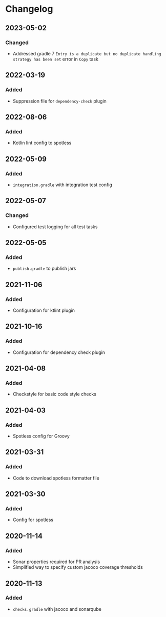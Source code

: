 # Changelog

## 2023-05-02
### Changed
- Addressed gradle 7 `Entry is a duplicate but no duplicate handling strategy has been set` error in `Copy` task

## 2022-03-19
### Added
- Suppression file for `dependency-check` plugin

## 2022-08-06
### Added
- Kotlin lint config to spotless

## 2022-05-09
### Added
- `integration.gradle` with integration test config

## 2022-05-07
### Changed
- Configured test logging for all test tasks

## 2022-05-05
### Added
- `publish.gradle` to publish jars

## 2021-11-06
### Added
- Configuration for ktlint plugin

## 2021-10-16
### Added
- Configuration for dependency check plugin

## 2021-04-08
### Added
- Checkstyle for basic code style checks

## 2021-04-03
### Added
- Spotless config for Groovy

## 2021-03-31
### Added
- Code to download spotless formatter file

## 2021-03-30
### Added
- Config for spotless

## 2020-11-14
### Added
- Sonar properties required for PR analysis
- Simplified way to specify custom jacoco coverage thresholds

## 2020-11-13
### Added
- `checks.gradle` with jacoco and sonarqube
